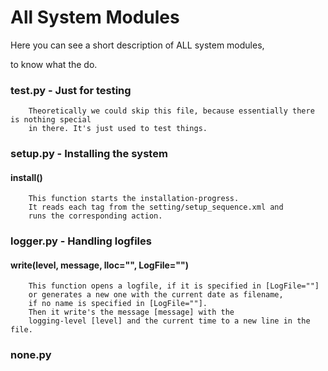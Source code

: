 # All System Modules

Here you can see a short description of ALL system modules,

to know what the do.


### test.py - Just for testing
```
    Theoretically we could skip this file, because essentially there is nothing special
    in there. It's just used to test things.
```


### setup.py - Installing the system

#### install()
```
    This function starts the installation-progress.
    It reads each tag from the setting/setup_sequence.xml and
    runs the corresponding action.
```


### logger.py - Handling logfiles

#### write(level, message, lloc="", LogFile="")
```
    This function opens a logfile, if it is specified in [LogFile=""]
    or generates a new one with the current date as filename,
    if no name is specified in [LogFile=""].
    Then it write's the message [message] with the
    logging-level [level] and the current time to a new line in the file.
```


### none.py